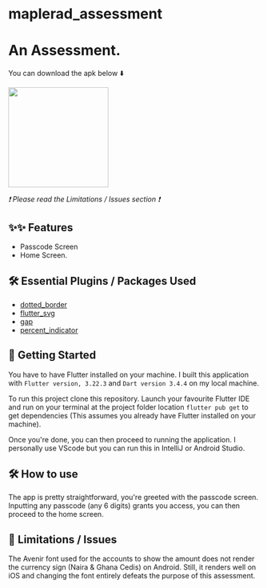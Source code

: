 # maplerad_assessment

# An Assessment.
<!-- 
You can watch a Demo. https://drive.google.com/file/d/1FBkYoFzNCgnJaVQy1YNTEX4I2sWHqCZp/view?usp=sharing -->

You can download the apk below ⬇️

<a href="https://drive.google.com/file/d/1h9aSg8CpbFbT1sZpSiUNsYG6cXxPLFv6/view?usp=sharing"><img src="https://playerzon.com/asset/download.png" width="200"></img></a>

*❗️ Please read the Limitations / Issues section ❗️*


## ✨✨ Features
* Passcode Screen
* Home Screen.


## 🛠 Essential Plugins / Packages Used
- [dotted_border](https://pub.dev/packages/dotted_border)
- [flutter_svg](https://pub.dev/packages/flutter_svg)
- [gap](https://pub.dev/packages/gap)
- [percent_indicator](https://pub.dev/packages/percent_indicator)


## 🦾 Getting Started
You have to have Flutter installed on your machine. I built this application with `Flutter version, 3.22.3` and `Dart version 3.4.4` on my local machine. 

To run this project clone this repository. Launch your favourite Flutter IDE and run on your terminal at the project folder location `flutter pub get` to get dependencies (This assumes you already have Flutter installed on your machine). 

Once you're done, you can then proceed to running the application. I personally use VScode but you can run this in IntelliJ or Android Studio.

## 🛠 How to use
The app is pretty straightforward, you're greeted with the passcode screen. Inputting any passcode (any 6 digits) grants you access, you can then proceed to the home screen.

## 🥲 Limitations / Issues
The Avenir font used for the accounts to show the amount does not render the currency sign (Naira & Ghana Cedis) on Android. Still, it renders well on iOS and changing the font entirely defeats the purpose of this assessment.

